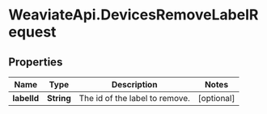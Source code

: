 # WeaviateApi.DevicesRemoveLabelRequest

## Properties
Name | Type | Description | Notes
------------ | ------------- | ------------- | -------------
**labelId** | **String** | The id of the label to remove. | [optional] 


